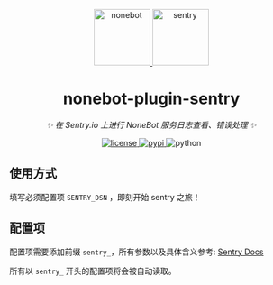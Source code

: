 <!--
 * @Author         : yanyongyu
 * @Date           : 2020-11-23 20:23:12
 * @LastEditors    : yanyongyu
 * @LastEditTime   : 2023-04-14 17:04:28
 * @Description    : None
 * @GitHub         : https://github.com/yanyongyu
-->

<p align="center">
  <a href="https://v2.nonebot.dev/">
    <img src="https://v2.nonebot.dev/logo.png" height="100" alt="nonebot">
  </a>
  <a href="https://sentry.io">
    <img src="https://sentry-brand.storage.googleapis.com/sentry-logo-black.png" height="100" alt="sentry">
  </a>
</p>

<div align="center">

# nonebot-plugin-sentry

_✨ 在 Sentry.io 上进行 NoneBot 服务日志查看、错误处理 ✨_

</div>

<p align="center">
  <a href="https://raw.githubusercontent.com/cscs181/QQ-Github-Bot/master/LICENSE">
    <img src="https://img.shields.io/github/license/cscs181/QQ-Github-Bot.svg" alt="license">
  </a>
  <a href="https://pypi.python.org/pypi/nonebot-plugin-sentry">
    <img src="https://img.shields.io/pypi/v/nonebot-plugin-sentry.svg" alt="pypi">
  </a>
  <img src="https://img.shields.io/badge/python-3.7+-blue.svg" alt="python">
</p>

## 使用方式

填写必须配置项 `SENTRY_DSN` ，即刻开始 sentry 之旅！

## 配置项

配置项需要添加前缀 `sentry_`，所有参数以及具体含义参考: [Sentry Docs](https://docs.sentry.io/platforms/python/configuration/options/)

所有以 `sentry_` 开头的配置项将会被自动读取。
